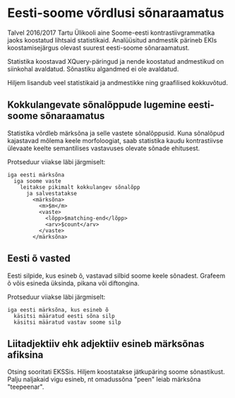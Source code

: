 # Eesti-soome võrdlusi sõnaraamatus

Talvel 2016/2017 Tartu Ülikooli aine Soome-eesti kontrastiivgrammatika jaoks koostatud lihtsaid statistikaid. Analüüsitud andmestik pärineb EKIs koostamisejärgus olevast suurest eesti-soome sõnaraamatust.

Statistika koostavad XQuery-päringud ja nende koostatud andmestikud on siinkohal avaldatud. Sõnastiku algandmed ei ole avaldatud.

Hiljem lisandub veel statistikaid ja andmestikke ning graafilised kokkuvõtud.

## Kokkulangevate sõnalõppude lugemine eesti-soome sõnaraamatus

Statistika võrdleb märksõna ja selle vastete sõnalõppusid. Kuna sõnalõpud kajastavad mõlema keele morfoloogiat, saab statistika kaudu kontrastiivse ülevaate keelte semantilises vastavuses olevate sõnade ehitusest.

Protseduur viiakse läbi järgmiselt:
```
iga eesti märksõna
  iga soome vaste
    leitakse pikimalt kokkulangev sõnalõpp
      ja salvestatakse
        <märksõna>
          <m>$m</m>
          <vaste>
            <lõpp>$matching-end</lõpp>
            <arv>$count</arv>
          </vaste>
        </märksõna>
```


## Eesti õ vasted

Eesti silpide, kus esineb õ, vastavad silbid soome keele sõnadest. Grafeem õ võis esineda üksinda, pikana või diftongina.

Protseduur viiakse läbi järgmiselt:
```
iga eesti märksõna, kus esineb õ
  käsitsi määratud eesti sõna silp
  käsitsi määratud vastav soome silp
```

## Liitadjektiiv ehk adjektiiv esineb märksõnas afiksina

Otsing sooritati EKSSis. Hiljem koostatakse jätkupäring soome sõnastikust. Palju naljakaid vigu esineb, nt omadussõna "peen" leiab märksõna "teepeenar".
